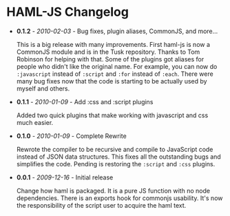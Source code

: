 # HAML-JS Changelog

- **0.1.2** - *2010-02-03* - Bug fixes, plugin aliases, CommonJS, and more...

  This is a big release with many improvements.  First haml-js is now a CommonJS module and is in the Tusk repository.  Thanks to Tom Robinson for helping with that.  Some of the plugins got aliases for people who didn't like the original name.  For example, you can now do `:javascript` instead of `:script` and `:for` instead of `:each`.  There were many bug fixes now that the code is starting to be actually used by myself and others.

- **0.1.1** - *2010-01-09* - Add :css and :script plugins

  Added two quick plugins that make working with javascript and css much easier.

 - **0.1.0** - *2010-01-09* - Complete Rewrite

   Rewrote the compiler to be recursive and compile to JavaScript code instead of JSON data structures.  This fixes all the outstanding bugs and simplifies the code.  Pending is restoring the `:script` and `:css` plugins.

 - **0.0.1** - *2009-12-16* - Initial release

   Change how haml is packaged. It is a pure JS function with no node dependencies. There is an exports hook for commonjs usability. It's now the responsibility of the script user to acquire the haml text.


